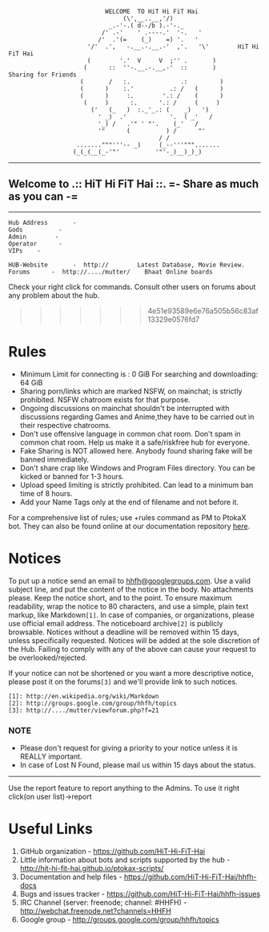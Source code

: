                                WELCOME  TO HiT Hi FiT Hai
                                    (\',__..__,'/)
                                _.-'-.( d--/b ).-'-._
                              /' .-'    ' .----.'  '-.   '
                             /'  .'(=    (_)    =) '.   '
                          '/'  .',   -.__.-.__.-'  ,'.   '\'        HiT Hi FiT Hai
                          (        '.'  V     V  ;'' .       )
                         (      ::  ''-.__.-.__,-'  ::       )      Sharing for Friends
                        (       /   :.              .:         )
                        (      )    :.'          .: /   (      )
                        (      )     :.        '.: /    (      )
                         (     )      :.      '.: /     (     )
                           ('   (_   )  :._'_.: (    _)   ')
                             ' _)  .'            '.  ( _'   /
                             '_) /   .'" ' "'.    (_'   /
                             '"      (          ) /      "'
                                              / /
                       ......."""'''-- _)     (_--'''""".......
                      (_(_(__(_-'"'          '"'-_)__)_)_)

--- --- --- --- --- --- --- --- --- --- --- --- --- --- --- --- --- --- --- --- --- --- --- ---
## Welcome to .:: HiT Hi FiT Hai ::.	   =- Share as much as you can -=
--- --- --- --- --- --- --- --- --- --- --- --- --- --- --- --- --- --- --- --- --- --- --- ---

	Hub Address       -
	Gods	      -
	Admin	     -
	Operator	  -
	VIPs	-

	HUB-Website       -  http://	    Latest Database, Movie Review.
	Forums	    -  http://..../mutter/    Bhaat Online boards

Check your right click for commands. Consult other users on forums about any problem about the hub.

>>>>>>> 4e51e93589e6e76a505b56c83af13329e0576fd7

Rules
=====

* Minimum Limit for connecting is : 0 GiB For searching and downloading: 64 GiB
* Sharing porn/links which are marked NSFW, on mainchat; is strictly prohibited. NSFW chatroom exists for that
 purpose.
* Ongoing discussions on mainchat shouldn't be interrupted with discussions regarding Games and Anime,they have 
to be carried out in their respective chatrooms.
* Don't use offensive language in common chat room. Don't spam in common chat room. Help us make it a
safe/riskfree hub for everyone.
* Fake Sharing is NOT allowed here. Anybody found sharing fake will be banned immediately.
* Don't share crap like Windows and Program Files directory. You can be kicked or banned for 1-3 hours.
* Upload speed limiting is strictly prohibited. Can lead to a minimum ban time of 8 hours.
* Add your Name Tags only at the end of filename and not before it.

For a comprehensive list of rules; use +rules command as PM to PtokaX bot. They can also be found online at
our documentation repository [here][rules].

  [rules]: https://github.com/HiT-Hi-FiT-Hai/hhfh-docs/blob/master/rules.md

Notices
=====

To put up a notice send an email to hhfh@googlegroups.com. Use a valid subject line, and put the content
of the notice in the body. No attachments please. Keep the notice short, and to the point. To ensure
maximum readability, wrap the notice to 80 characters, and use a simple, plain text markup, like Markdown`[1]`.
In case of companies, or organizations, please use official email address. The noticeboard archive`[2]` is
publicly browsable. Notices without a deadline will be removed within 15 days, unless specifically requested.
Notices will be added at the sole discretion of the Hub. Failing to comply with any of the above can cause
your request to be overlooked/rejected.

If your notice can not be shortened or you want a more descriptive notice, please post it on the
forums`[3]` and we'll provide link to such notices.

	[1]: http://en.wikipedia.org/wiki/Markdown
	[2]: http://groups.google.com/group/hhfh/topics
	[3]: http://..../mutter/viewforum.php?f=21

### NOTE

* Please don't request for giving a priority to your notice unless it is REALLY important.
* In case of Lost N Found, please mail us within 15 days about the status.

--- --- --- --- --- --- --- --- --- --- --- --- --- --- --- --- --- --- --- --- --- --- ---

Use the report feature to report anything to the Admins. To use it right click(on user list)->report

Useful Links
========

1. GitHub organization - https://github.com/HiT-Hi-FiT-Hai
2. Little information about bots and scripts supported by the hub - http://hit-hi-fit-hai.github.io/ptokax-scripts/
3. Documentation and help files - https://github.com/HiT-Hi-FiT-Hai/hhfh-docs
4. Bugs and issues tracker - https://github.com/HiT-Hi-FiT-Hai/hhfh-issues
5. IRC Channel (server: freenode; channel: #HHFH) - http://webchat.freenode.net?channels=HHFH
6. Google group - http://groups.google.com/group/hhfh/topics
